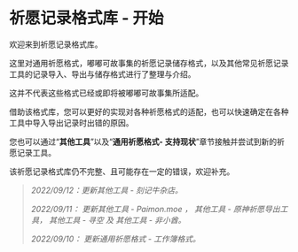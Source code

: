 # 祈愿记录格式库 - 开始
<!-- {docsify-ignore-all} -->
欢迎来到祈愿记录格式库。

这里对通用祈愿格式，嘟嘟可故事集的祈愿记录储存格式，以及其他常见祈愿记录工具的记录导入、导出与储存格式进行了整理与介绍。

这并不代表这些格式已经或即将被嘟嘟可故事集所适配。

借助该格式库，您可以更好的实现对各种祈愿格式的适配，也可以快速确定在各种工具中导入导出记录时出错的原因。

您也可以通过“**其他工具**”以及“**通用祈愿格式- 支持现状**”章节接触并尝试到新的祈愿记录工具。

该祈愿记录格式库仍不完整、且可能存在一定的错误，欢迎补充。

> *2022/09/12：更新其他工具 - 刻记牛杂店。*
>
> *2022/09/11： 更新其他工具 - Paimon.moe ， 其他工具 - 原神祈愿导出工具， 其他工具 - 寻空 及 其他工具 - 非小酋。*
>
> *2022/09/10： 更新通用祈愿格式 - 工作簿格式。*
